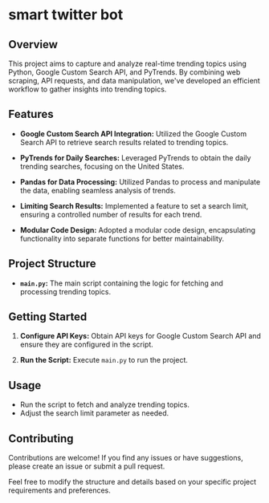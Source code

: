 
# smart twitter bot

## Overview

This project aims to capture and analyze real-time trending topics using Python, Google Custom Search API, and PyTrends. By combining web scraping, API requests, and data manipulation, we've developed an efficient workflow to gather insights into trending topics.

## Features

- **Google Custom Search API Integration:** Utilized the Google Custom Search API to retrieve search results related to trending topics.
  
- **PyTrends for Daily Searches:** Leveraged PyTrends to obtain the daily trending searches, focusing on the United States.

- **Pandas for Data Processing:** Utilized Pandas to process and manipulate the data, enabling seamless analysis of trends.

- **Limiting Search Results:** Implemented a feature to set a search limit, ensuring a controlled number of results for each trend.

- **Modular Code Design:** Adopted a modular code design, encapsulating functionality into separate functions for better maintainability.

## Project Structure

- **`main.py`:** The main script containing the logic for fetching and processing trending topics.


## Getting Started

1. **Configure API Keys:**
   Obtain API keys for Google Custom Search API and ensure they are configured in the script.

2. **Run the Script:**
   Execute `main.py` to run the project.

## Usage

- Run the script to fetch and analyze trending topics.
- Adjust the search limit parameter as needed.

## Contributing

Contributions are welcome! If you find any issues or have suggestions, please create an issue or submit a pull request.


Feel free to modify the structure and details based on your specific project requirements and preferences.
